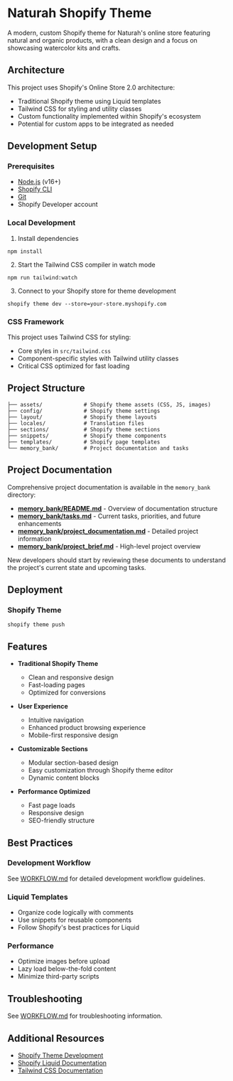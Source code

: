 # Naturah Shopify Theme

A modern, custom Shopify theme for Naturah's online store featuring natural and organic products, with a clean design and a focus on showcasing watercolor kits and crafts.

## Architecture

This project uses Shopify's Online Store 2.0 architecture:

- Traditional Shopify theme using Liquid templates
- Tailwind CSS for styling and utility classes
- Custom functionality implemented within Shopify's ecosystem
- Potential for custom apps to be integrated as needed

## Development Setup

### Prerequisites

- [Node.js](https://nodejs.org/) (v16+)
- [Shopify CLI](https://shopify.dev/themes/tools/cli)
- [Git](https://git-scm.com/)
- Shopify Developer account

### Local Development

1. Install dependencies
```
npm install
```

2. Start the Tailwind CSS compiler in watch mode
```
npm run tailwind:watch
```

3. Connect to your Shopify store for theme development
```
shopify theme dev --store=your-store.myshopify.com
```

### CSS Framework

This project uses Tailwind CSS for styling:
- Core styles in `src/tailwind.css`
- Component-specific styles with Tailwind utility classes
- Critical CSS optimized for fast loading

## Project Structure

```
├── assets/             # Shopify theme assets (CSS, JS, images)
├── config/             # Shopify theme settings
├── layout/             # Shopify theme layouts
├── locales/            # Translation files
├── sections/           # Shopify theme sections
├── snippets/           # Shopify theme components
├── templates/          # Shopify page templates
└── memory_bank/        # Project documentation and tasks
```

## Project Documentation

Comprehensive project documentation is available in the `memory_bank` directory:

- **[memory_bank/README.md](./memory_bank/README.md)** - Overview of documentation structure
- **[memory_bank/tasks.md](./memory_bank/tasks.md)** - Current tasks, priorities, and future enhancements
- **[memory_bank/project_documentation.md](./memory_bank/project_documentation.md)** - Detailed project information
- **[memory_bank/project_brief.md](./memory_bank/project_brief.md)** - High-level project overview

New developers should start by reviewing these documents to understand the project's current state and upcoming tasks.

## Deployment

### Shopify Theme

```
shopify theme push
```

## Features

- **Traditional Shopify Theme**
  - Clean and responsive design
  - Fast-loading pages
  - Optimized for conversions

- **User Experience**
  - Intuitive navigation
  - Enhanced product browsing experience
  - Mobile-first responsive design

- **Customizable Sections**
  - Modular section-based design
  - Easy customization through Shopify theme editor
  - Dynamic content blocks

- **Performance Optimized**
  - Fast page loads
  - Responsive design
  - SEO-friendly structure

## Best Practices

### Development Workflow

See [WORKFLOW.md](./WORKFLOW.md) for detailed development workflow guidelines.

### Liquid Templates

- Organize code logically with comments
- Use snippets for reusable components
- Follow Shopify's best practices for Liquid

### Performance

- Optimize images before upload
- Lazy load below-the-fold content
- Minimize third-party scripts

## Troubleshooting

See [WORKFLOW.md](./WORKFLOW.md) for troubleshooting information.

## Additional Resources

- [Shopify Theme Development](https://shopify.dev/themes)
- [Shopify Liquid Documentation](https://shopify.dev/api/liquid)
- [Tailwind CSS Documentation](https://tailwindcss.com/docs)
